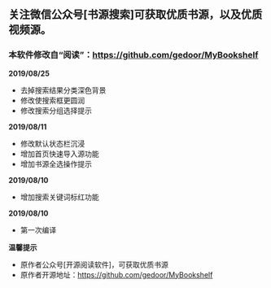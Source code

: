 ## 关注微信公众号[书源搜索]可获取优质书源，以及优质视频源。
### 本软件修改自“阅读”：https://github.com/gedoor/MyBookshelf

**2019/08/25**
* 去掉搜索结果分类深色背景
* 修改使搜索框更圆润
* 修改搜索分组选择提示

**2019/08/11**
* 修改默认状态栏沉浸
* 增加首页快速导入源功能
* 增加书源全选操作提示

**2019/08/10**
* 增加搜索关键词标红功能

**2019/08/10**
* 第一次编译

**温馨提示**
* 原作者公众号[开源阅读软件]，可获取优质书源
* 原作者开源地址：https://github.com/gedoor/MyBookshelf